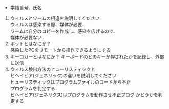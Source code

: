 * 学籍番号、氏名

1. ウィルスとワームの相違を説明してください  
ウィルスは感染する際、媒体が必要．  
ワームは自分のコピーを作成し、感染を広げるので、  
媒体が必要ない．
1. ボットとはなにか？  
感染したPCをリモートから操作できるようにする
1. キーロガーとはなにか？ 
キーボードのどのキーが押されたかを記録し、外部に送信
1. ウィルス検出方法のヒューリスティックと  
ビヘイビア(ジェネリック)の違いを説明してください  
ヒューリスティックはプログラムファイルのコードから不正  
プログラムを判定する．  
ビヘイビア(ジェネリクス)はプログラムを動作させ不正プログ
かどうかを判定する
